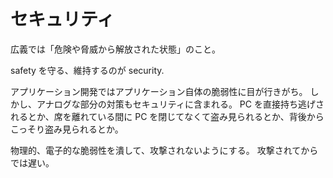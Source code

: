 # セキュリティ

広義では「危険や脅威から解放された状態」のこと。

safety を守る、維持するのが security.

アプリケーション開発ではアプリケーション自体の脆弱性に目が行きがち。
しかし、アナログな部分の対策もセキュリティに含まれる。
PC を直接持ち逃げされるとか、席を離れている間に PC を閉じてなくて盗み見られるとか、背後からこっそり盗み見られるとか。

物理的、電子的な脆弱性を潰して、攻撃されないようにする。
攻撃されてからでは遅い。
